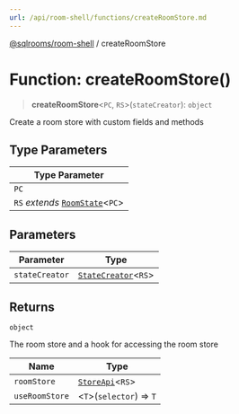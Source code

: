```yaml
---
url: /api/room-shell/functions/createRoomStore.md
---
```

[@sqlrooms/room-shell](../index.md) / createRoomStore

# Function: createRoomStore()

> **createRoomStore**<`PC`, `RS`>(`stateCreator`): `object`

Create a room store with custom fields and methods

## Type Parameters

| Type Parameter |
| ------ |
| `PC` |
| `RS` *extends* [`RoomState`](../type-aliases/RoomState.md)<`PC`> |

## Parameters

| Parameter | Type |
| ------ | ------ |
| `stateCreator` | [`StateCreator`](../type-aliases/StateCreator.md)<`RS`> |

## Returns

`object`

The room store and a hook for accessing the room store

| Name | Type |
| ------ | ------ |
|  `roomStore` | [`StoreApi`](../interfaces/StoreApi.md)<`RS`> |
|  `useRoomStore` | <`T`>(`selector`) => `T` |
